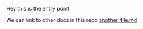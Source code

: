 Hey this is the entry point

We can link to other docs in this repo [another_file.md](/another_file.md)

